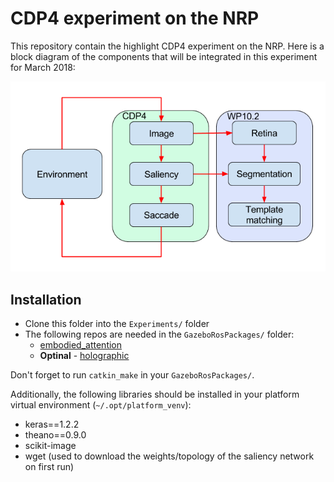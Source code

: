 CDP4 experiment on the NRP
====================

This repository contain the highlight CDP4 experiment on the NRP.
Here is a block diagram of the components that will be integrated in this experiment for March 2018:

![CDP4 experiment](img/experiment.png "Components of CDP4 experiment")


Installation
-----------

* Clone this folder into the ``Experiments/`` folder
* The following repos are needed in the `GazeboRosPackages/` folder:
  * [embodied_attention](https://github.com/HBPNeurorobotics/embodied_attention)
  * **Optinal** - [holographic](https://github.com/HBPNeurorobotics/holographic)

Don't forget to run ``catkin_make`` in your ``GazeboRosPackages/``.

Additionally, the following libraries should be installed in your platform virtual environment (``~/.opt/platform_venv``):
* keras==1.2.2
* theano==0.9.0
* scikit-image
* wget (used to download the weights/topology of the saliency network on first run)
